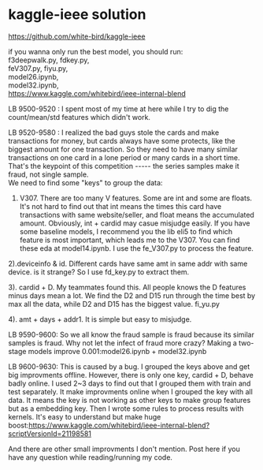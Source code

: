 # kaggle-ieee solution
https://github.com/white-bird/kaggle-ieee

if you wanna only run the best model, you should run:  
f3deepwalk.py, fdkey.py,  
feV307.py, fiyu.py,  
model26.ipynb,  
model32.ipynb,  
https://www.kaggle.com/whitebird/ieee-internal-blend  
  
LB 9500-9520 : I spent most of my time at here while I try to dig the count/mean/std features which didn't work.  
  
LB 9520-9580 : I realized the bad guys stole the cards and make transactions for money, but cards always have some protects, like the biggest amount for one transaction. So they need to have many similar transactions on one card in a lone period or many cards in a short time. That's the keypoint of this competition ----- the series samples make it fraud, not single sample.  
We need to find some "keys" to group the data:  
  
1) V307. There are too many V features. Some are int and some are floats. It's not hard to find out that int means the times this card have transactions with same website/seller, and float means the accumulated amount. Obviously, int + cardid may casue misjudge easily. If you have some baseline models, I recommend you the lib eli5 to find which feature is most important, which leads me to the V307. You can find these eda at model14.ipynb. I use the fe_V307.py to process the feature.  
  
2).deviceinfo & id. Different cards have same amt in same addr with same device. is it strange? So I use fd_key.py to extract them.  
  
3). cardid + D. My teammates found this. All people knows the D features minus days mean a lot. We find the D2 and D15 run through the time best by max all the data, while D2 and D15 has the biggest value. fi_yu.py  
  
4). amt + days + addr1. It is simple but easy to misjudge.  
  
LB 9590-9600: So we all know the fraud sample is fraud because its similar samples is fraud. Why not let the infect of fraud more crazy? Making a two-stage models improve 0.001:model26.ipynb + model32.ipynb    
  
LB 9600-9630: This is caused by a bug. I grouped the keys above and get big improvments offline. However, there is only one key, cardid + D, behave badly online. I used 2~3 days to find out that I grouped them with train and test separately. It make improvments online when I grouped the key with all data. It means the key is not working as other keys to make group features but as a embedding key. Then I wrote some rules to process results with kernels. It's easy to understand but make huge boost:https://www.kaggle.com/whitebird/ieee-internal-blend?scriptVersionId=21198581  
  
And there are other small improvments I don't mention. Post here if you have any question while reading/running my code.  
